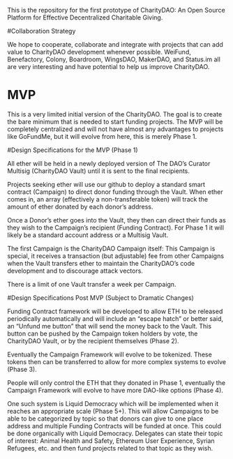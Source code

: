 This is the repository for the first prototype of CharityDAO: An Open Source Platform for Effective Decentralized Charitable Giving.

#Collaboration Strategy

We hope to cooperate, collaborate and integrate with projects that can add value to CharityDAO development  whenever possible. WeiFund, Benefactory, Colony, Boardroom, WingsDAO, MakerDAO, and Status.im all are very interesting and have potential to help us improve CharityDAO.

# MVP

This is a very limited initial version of the CharityDAO. The goal is to create the bare minimum that is needed to start funding projects. The MVP will be completely centralized and will not have almost any advantages to projects like GoFundMe, but it will evolve from here, this is merely Phase 1. 

#Design Specifications for the MVP (Phase 1)


All ether will be held in a newly deployed version of The DAO’s Curator Multisig (CharityDAO Vault) until it is sent to the final recipients. 

Projects seeking ether will use our github to deploy a standard smart contract (Campaign) to direct donor funding through the Vault. When ether comes in, an array (effectively a non-transferable token) will track the amount of ether donated by each donor’s address.

Once a Donor’s ether goes into the Vault, they then can direct their funds as they wish to the Campaign’s recipient (Funding Contract). For Phase 1 it will likely be a standard account address or a Multisig Vault.

The first Campaign is the CharityDAO Campaign itself: This Campaign is special, it receives a transaction (but adjustable) fee from other Campaigns when the Vault transfers ether to maintain the CharityDAO’s code development and to discourage attack vectors.


There is a limit of one Vault transfer a week per Campaign.

#Design Specifications Post MVP (Subject to Dramatic Changes)


Funding Contract framework will be developed to allow ETH to be released periodically automatically and will include an “escape hatch” or better said, an “Unfund me button” that will send the money back to the Vault. This button can be pushed by the Campaign token holders by vote, the CharityDAO Vault, or by the recipient themselves (Phase 2). 


Eventually the Campaign Framework will evolve to be tokenized. These tokens then can be transferred to allow for more complex systems to evolve (Phase 3). 


People will only control the ETH that they donated in Phase 1, eventually the Campaign Framework will evolve to have more DAO-like options (Phase 4).


One such system is Liquid Democracy which will be implemented when it reaches an appropriate scale (Phase 5+). This will allow Campaigns to be able to be categorized by topic so that donors can give to one place address and multiple Funding Contracts will be funded at once. This could be done organically with Liquid Democracy. Delegates can state their topic of interest: Animal Health and Safety, Ethereum User Experience, Syrian Refugees, etc. and then fund projects related to that topic as they wish.


